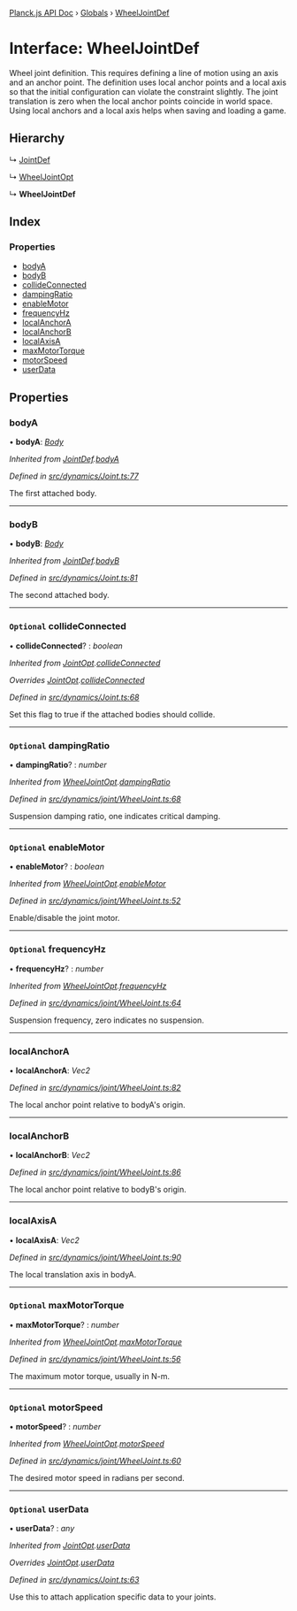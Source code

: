 [Planck.js API Doc](../README.md) › [Globals](../globals.md) › [WheelJointDef](wheeljointdef.md)

# Interface: WheelJointDef

Wheel joint definition. This requires defining a line of motion using an axis
and an anchor point. The definition uses local anchor points and a local axis
so that the initial configuration can violate the constraint slightly. The
joint translation is zero when the local anchor points coincide in world
space. Using local anchors and a local axis helps when saving and loading a
game.

## Hierarchy

  ↳ [JointDef](jointdef.md)

  ↳ [WheelJointOpt](wheeljointopt.md)

  ↳ **WheelJointDef**

## Index

### Properties

* [bodyA](wheeljointdef.md#bodya)
* [bodyB](wheeljointdef.md#bodyb)
* [collideConnected](wheeljointdef.md#optional-collideconnected)
* [dampingRatio](wheeljointdef.md#optional-dampingratio)
* [enableMotor](wheeljointdef.md#optional-enablemotor)
* [frequencyHz](wheeljointdef.md#optional-frequencyhz)
* [localAnchorA](wheeljointdef.md#localanchora)
* [localAnchorB](wheeljointdef.md#localanchorb)
* [localAxisA](wheeljointdef.md#localaxisa)
* [maxMotorTorque](wheeljointdef.md#optional-maxmotortorque)
* [motorSpeed](wheeljointdef.md#optional-motorspeed)
* [userData](wheeljointdef.md#optional-userdata)

## Properties

###  bodyA

• **bodyA**: *[Body](../classes/body.md)*

*Inherited from [JointDef](jointdef.md).[bodyA](jointdef.md#bodya)*

*Defined in [src/dynamics/Joint.ts:77](https://github.com/shakiba/planck.js/blob/ae24904/src/dynamics/Joint.ts#L77)*

The first attached body.

___

###  bodyB

• **bodyB**: *[Body](../classes/body.md)*

*Inherited from [JointDef](jointdef.md).[bodyB](jointdef.md#bodyb)*

*Defined in [src/dynamics/Joint.ts:81](https://github.com/shakiba/planck.js/blob/ae24904/src/dynamics/Joint.ts#L81)*

The second attached body.

___

### `Optional` collideConnected

• **collideConnected**? : *boolean*

*Inherited from [JointOpt](jointopt.md).[collideConnected](jointopt.md#optional-collideconnected)*

*Overrides [JointOpt](jointopt.md).[collideConnected](jointopt.md#optional-collideconnected)*

*Defined in [src/dynamics/Joint.ts:68](https://github.com/shakiba/planck.js/blob/ae24904/src/dynamics/Joint.ts#L68)*

Set this flag to true if the attached bodies
should collide.

___

### `Optional` dampingRatio

• **dampingRatio**? : *number*

*Inherited from [WheelJointOpt](wheeljointopt.md).[dampingRatio](wheeljointopt.md#optional-dampingratio)*

*Defined in [src/dynamics/joint/WheelJoint.ts:68](https://github.com/shakiba/planck.js/blob/ae24904/src/dynamics/joint/WheelJoint.ts#L68)*

Suspension damping ratio, one indicates critical damping.

___

### `Optional` enableMotor

• **enableMotor**? : *boolean*

*Inherited from [WheelJointOpt](wheeljointopt.md).[enableMotor](wheeljointopt.md#optional-enablemotor)*

*Defined in [src/dynamics/joint/WheelJoint.ts:52](https://github.com/shakiba/planck.js/blob/ae24904/src/dynamics/joint/WheelJoint.ts#L52)*

Enable/disable the joint motor.

___

### `Optional` frequencyHz

• **frequencyHz**? : *number*

*Inherited from [WheelJointOpt](wheeljointopt.md).[frequencyHz](wheeljointopt.md#optional-frequencyhz)*

*Defined in [src/dynamics/joint/WheelJoint.ts:64](https://github.com/shakiba/planck.js/blob/ae24904/src/dynamics/joint/WheelJoint.ts#L64)*

Suspension frequency, zero indicates no suspension.

___

###  localAnchorA

• **localAnchorA**: *Vec2*

*Defined in [src/dynamics/joint/WheelJoint.ts:82](https://github.com/shakiba/planck.js/blob/ae24904/src/dynamics/joint/WheelJoint.ts#L82)*

The local anchor point relative to bodyA's origin.

___

###  localAnchorB

• **localAnchorB**: *Vec2*

*Defined in [src/dynamics/joint/WheelJoint.ts:86](https://github.com/shakiba/planck.js/blob/ae24904/src/dynamics/joint/WheelJoint.ts#L86)*

The local anchor point relative to bodyB's origin.

___

###  localAxisA

• **localAxisA**: *Vec2*

*Defined in [src/dynamics/joint/WheelJoint.ts:90](https://github.com/shakiba/planck.js/blob/ae24904/src/dynamics/joint/WheelJoint.ts#L90)*

The local translation axis in bodyA.

___

### `Optional` maxMotorTorque

• **maxMotorTorque**? : *number*

*Inherited from [WheelJointOpt](wheeljointopt.md).[maxMotorTorque](wheeljointopt.md#optional-maxmotortorque)*

*Defined in [src/dynamics/joint/WheelJoint.ts:56](https://github.com/shakiba/planck.js/blob/ae24904/src/dynamics/joint/WheelJoint.ts#L56)*

The maximum motor torque, usually in N-m.

___

### `Optional` motorSpeed

• **motorSpeed**? : *number*

*Inherited from [WheelJointOpt](wheeljointopt.md).[motorSpeed](wheeljointopt.md#optional-motorspeed)*

*Defined in [src/dynamics/joint/WheelJoint.ts:60](https://github.com/shakiba/planck.js/blob/ae24904/src/dynamics/joint/WheelJoint.ts#L60)*

The desired motor speed in radians per second.

___

### `Optional` userData

• **userData**? : *any*

*Inherited from [JointOpt](jointopt.md).[userData](jointopt.md#optional-userdata)*

*Overrides [JointOpt](jointopt.md).[userData](jointopt.md#optional-userdata)*

*Defined in [src/dynamics/Joint.ts:63](https://github.com/shakiba/planck.js/blob/ae24904/src/dynamics/Joint.ts#L63)*

Use this to attach application specific data to your joints.

